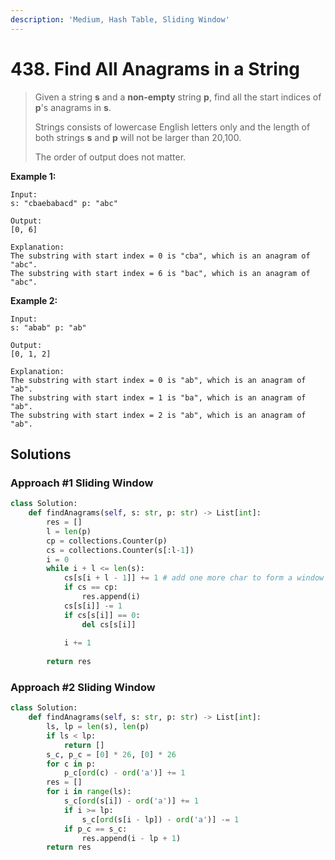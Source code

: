 ```yaml
---
description: 'Medium, Hash Table, Sliding Window'
---
```


# 438. Find All Anagrams in a String

> Given a string **s** and a **non-empty** string **p**, find all the start indices of **p**'s anagrams in **s**.
>
> Strings consists of lowercase English letters only and the length of both strings **s** and **p** will not be larger than 20,100.
>
> The order of output does not matter.

**Example 1:**

```text
Input:
s: "cbaebabacd" p: "abc"

Output:
[0, 6]

Explanation:
The substring with start index = 0 is "cba", which is an anagram of "abc".
The substring with start index = 6 is "bac", which is an anagram of "abc".
```

**Example 2:**

```text
Input:
s: "abab" p: "ab"

Output:
[0, 1, 2]

Explanation:
The substring with start index = 0 is "ab", which is an anagram of "ab".
The substring with start index = 1 is "ba", which is an anagram of "ab".
The substring with start index = 2 is "ab", which is an anagram of "ab".
```

## Solutions

### Approach \#1 Sliding Window

```python
class Solution:
    def findAnagrams(self, s: str, p: str) -> List[int]:
        res = []
        l = len(p)
        cp = collections.Counter(p)
        cs = collections.Counter(s[:l-1])
        i = 0
        while i + l <= len(s):
            cs[s[i + l - 1]] += 1 # add one more char to form a window
            if cs == cp:
                res.append(i)
            cs[s[i]] -= 1
            if cs[s[i]] == 0:
                del cs[s[i]]
                
            i += 1
            
        return res
```

### Approach \#2 Sliding Window

```python
class Solution:
    def findAnagrams(self, s: str, p: str) -> List[int]:
        ls, lp = len(s), len(p)
        if ls < lp:
            return []
        s_c, p_c = [0] * 26, [0] * 26
        for c in p:
            p_c[ord(c) - ord('a')] += 1
        res = []
        for i in range(ls):
            s_c[ord(s[i]) - ord('a')] += 1
            if i >= lp:
                s_c[ord(s[i - lp]) - ord('a')] -= 1
            if p_c == s_c:
                res.append(i - lp + 1)
        return res
```

